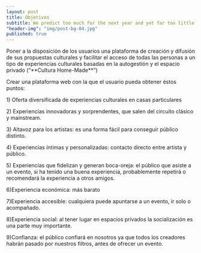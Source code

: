 ```yaml
---
layout: post
title: Objetivos
subtitle: We predict too much for the next year and yet far too little for the next ten.
"header-img": "img/post-bg-04.jpg"
published: true
---
```





<p>Poner a la disposición de los usuarios una plataforma de creación y difusión de sus propuestas culturales y facilitar el acceso de todas las personas a un tipo de experiencias culturales basadas en la autogestión y el espacio privado (“**Cultura Home-Made**”)</p>

<p>Crear una plataforma web con la que el usuario pueda obtener éstos puntos:</p>

<p>1) Oferta diversificada de experiencias culturales en casas particulares</p>

<p>2) Experiencias innovadoras y sorprendentes, que salen del circuito clásico y mainstream.</p>

<p>3) Altavoz para los artistas: es una forma fácil para conseguir público distinto.</p>

<p>4) Experiencias íntimas y personalizadas: contacto directo entre artista y público.</p>

<p>5) Experiencias que fidelizan y generan boca-oreja: el público que asiste a un evento, si ha tenido una buena experiencia, probablemente repetirá o recomendará la experiencia a otros amigos.</p>

<p>6)Experiencia económica: más barato</p>

<p>7)Experiencia accesible: cualquiera puede apuntarse a un evento, ir solo o acompañado.</p>

<p>8)Experiencia social: al tener lugar en espacios privados la socialización es una parte muy importante.</p>

<p>9)Confianza: el público confiará en nosotros ya que todos los creadores habrán pasado por nuestros filtros, antes de ofrecer un evento.</p>
